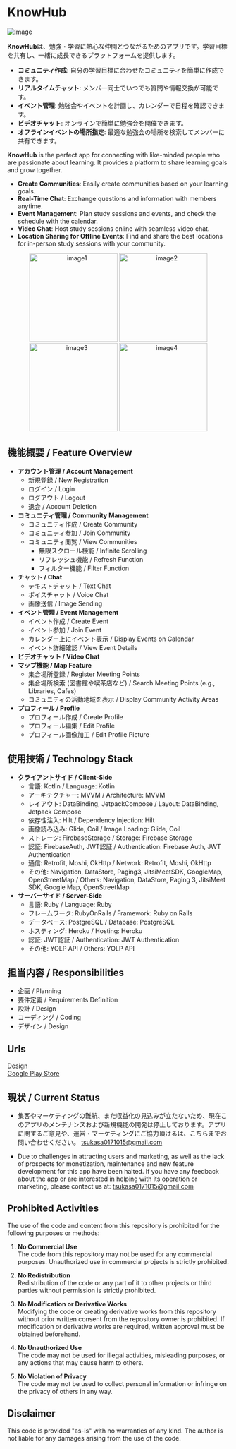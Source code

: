 # KnowHub
![image](https://github.com/user-attachments/assets/80b9b129-bc54-4279-840c-d95e9d050c77)

**KnowHub**は、勉強・学習に熱心な仲間とつながるためのアプリです。学習目標を共有し、一緒に成長できるプラットフォームを提供します。

- **コミュニティ作成**: 自分の学習目標に合わせたコミュニティを簡単に作成できます。
- **リアルタイムチャット**: メンバー同士でいつでも質問や情報交換が可能です。
- **イベント管理**: 勉強会やイベントを計画し、カレンダーで日程を確認できます。
- **ビデオチャット**: オンラインで簡単に勉強会を開催できます。
- **オフラインイベントの場所指定**: 最適な勉強会の場所を検索してメンバーに共有できます。

**KnowHub** is the perfect app for connecting with like-minded people who are passionate about learning. It provides a platform to share learning goals and grow together.

- **Create Communities**: Easily create communities based on your learning goals.
- **Real-Time Chat**: Exchange questions and information with members anytime.
- **Event Management**: Plan study sessions and events, and check the schedule with the calendar.
- **Video Chat**: Host study sessions online with seamless video chat.
- **Location Sharing for Offline Events**: Find and share the best locations for in-person study sessions with your community.

<p align="center">
  <img src="https://github.com/user-attachments/assets/51543aa6-6168-4581-b926-56c7ad59cd54" alt="image1" width="200"/>
  <img src="https://github.com/user-attachments/assets/b4bd3628-ce8c-4b31-863d-80109a72fc20" alt="image2" width="200"/>
  <img src="https://github.com/user-attachments/assets/f8f08969-734b-4a28-8b88-151c3a22115a" alt="image3" width="200"/>
  <img src="https://github.com/user-attachments/assets/51d43818-5c04-4755-8127-336fb34cc5d0" alt="image4" width="200"/>
</p>


## 機能概要 / Feature Overview

- **アカウント管理 / Account Management**
    - 新規登録 / New Registration
    - ログイン / Login
    - ログアウト / Logout
    - 退会 / Account Deletion
- **コミュニティ管理 / Community Management**
    - コミュニティ作成 / Create Community
    - コミュニティ参加 / Join Community
    - コミュニティ閲覧 / View Communities
        - 無限スクロール機能 / Infinite Scrolling
        - リフレッシュ機能 / Refresh Function
        - フィルター機能 / Filter Function
- **チャット / Chat**
    - テキストチャット / Text Chat
    - ボイスチャット / Voice Chat
    - 画像送信 / Image Sending
- **イベント管理 / Event Management**
    - イベント作成 / Create Event
    - イベント参加 / Join Event
    - カレンダー上にイベント表示 / Display Events on Calendar
    - イベント詳細確認 / View Event Details
- **ビデオチャット / Video Chat**
- **マップ機能 / Map Feature**
    - 集合場所登録 / Register Meeting Points
    - 集合場所検索 (図書館や喫茶店など) / Search Meeting Points (e.g., Libraries, Cafes)
    - コミュニティの活動地域を表示 / Display Community Activity Areas
- **プロフィール / Profile**
    - プロフィール作成 / Create Profile
    - プロフィール編集 / Edit Profile
    - プロフィール画像加工 / Edit Profile Picture

## 使用技術 / Technology Stack

- **クライアントサイド / Client-Side**
    - 言語: Kotlin / Language: Kotlin
    - アーキテクチャー: MVVM / Architecture: MVVM
    - レイアウト: DataBinding, JetpackCompose / Layout: DataBinding, Jetpack Compose
    - 依存性注入: Hilt / Dependency Injection: Hilt
    - 画像読み込み: Glide, Coil / Image Loading: Glide, Coil
    - ストレージ: FirebaseStorage / Storage: Firebase Storage
    - 認証: FirebaseAuth, JWT認証 / Authentication: Firebase Auth, JWT Authentication
    - 通信: Retrofit, Moshi, OkHttp / Network: Retrofit, Moshi, OkHttp
    - その他: Navigation, DataStore, Paging3, JitsiMeetSDK, GoogleMap, OpenStreetMap / Others: Navigation, DataStore, Paging 3, JitsiMeet SDK, Google Map, OpenStreetMap
- **サーバーサイド / Server-Side**
    - 言語: Ruby / Language: Ruby
    - フレームワーク: RubyOnRails / Framework: Ruby on Rails
    - データベース: PostgreSQL / Database: PostgreSQL
    - ホスティング: Heroku / Hosting: Heroku
    - 認証: JWT認証 / Authentication: JWT Authentication
    - その他: YOLP API / Others: YOLP API

## 担当内容 / Responsibilities

- 企画 / Planning
- 要件定義 / Requirements Definition
- 設計 / Design
- コーディング / Coding
- デザイン / Design

## Urls
[Design](https://www.figma.com/file/eqLAiFS1EeBbuWVD6Dvy8k/DroidThird(SNS-App)?type=design&node-id=0-1&mode=design&t=iVVIM7f1doa86laQ-0)  
[Google Play Store](https://play.google.com/store/apps/details?id=com.tsemb.droidsoftthird)

## 現状 / Current Status
- 集客やマーケティングの難航、また収益化の見込みが立たないため、現在このアプリのメンテナンスおよび新規機能の開発は停止しております。アプリに関するご意見や、運営・マーケティングにご協力頂けるは、こちらまでお問い合わせください。 tsukasa0171015@gmail.com

- Due to challenges in attracting users and marketing, as well as the lack of prospects for monetization, maintenance and new feature development for this app have been halted. If you have any feedback about the app or are interested in helping with its operation or marketing, please contact us at: tsukasa0171015@gmail.com

## Prohibited Activities

The use of the code and content from this repository is prohibited for the following purposes or methods:

1. **No Commercial Use**  
   The code from this repository may not be used for any commercial purposes. Unauthorized use in commercial projects is strictly prohibited.

2. **No Redistribution**  
   Redistribution of the code or any part of it to other projects or third parties without permission is strictly prohibited.

3. **No Modification or Derivative Works**  
   Modifying the code or creating derivative works from this repository without prior written consent from the repository owner is prohibited. If modification or derivative works are required, written approval must be obtained beforehand.

4. **No Unauthorized Use**  
   The code may not be used for illegal activities, misleading purposes, or any actions that may cause harm to others.

5. **No Violation of Privacy**  
   The code may not be used to collect personal information or infringe on the privacy of others in any way.

## Disclaimer

This code is provided "as-is" with no warranties of any kind. The author is not liable for any damages arising from the use of the code.

